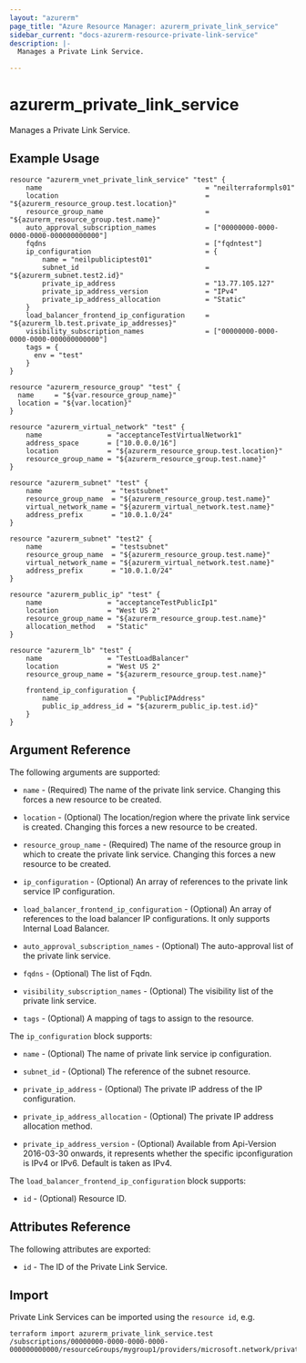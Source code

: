 ```yaml
---
layout: "azurerm"
page_title: "Azure Resource Manager: azurerm_private_link_service"
sidebar_current: "docs-azurerm-resource-private-link-service"
description: |-
  Manages a Private Link Service.

---
```


# azurerm_private_link_service

Manages a Private Link Service.

## Example Usage

```hcl
resource "azurerm_vnet_private_link_service" "test" {
    name                                        = "neilterraformpls01"
    location                                    = "${azurerm_resource_group.test.location}"
    resource_group_name                         = "${azurerm_resource_group.test.name}"
    auto_approval_subscription_names            = ["00000000-0000-0000-0000-000000000000"]
    fqdns                                       = ["fqdntest"]
    ip_configuration                            = {
        name = "neilpubliciptest01"
        subnet_id                               = "${azurerm_subnet.test2.id}"
        private_ip_address                      = "13.77.105.127"
        private_ip_address_version              = "IPv4"
        private_ip_address_allocation           = "Static"
    }
    load_balancer_frontend_ip_configuration     = "${azurerm_lb.test.private_ip_addresses}"
    visibility_subscription_names               = ["00000000-0000-0000-0000-000000000000"]
    tags = {
      env = "test"
    }
}

resource "azurerm_resource_group" "test" {
  name     = "${var.resource_group_name}"
  location = "${var.location}"
}

resource "azurerm_virtual_network" "test" {
    name                = "acceptanceTestVirtualNetwork1"
    address_space       = ["10.0.0.0/16"]
    location            = "${azurerm_resource_group.test.location}"
    resource_group_name = "${azurerm_resource_group.test.name}"
}
 
resource "azurerm_subnet" "test" {
    name                 = "testsubnet"
    resource_group_name  = "${azurerm_resource_group.test.name}"
    virtual_network_name = "${azurerm_virtual_network.test.name}"
    address_prefix       = "10.0.1.0/24"
}
 
resource "azurerm_subnet" "test2" {
    name                 = "testsubnet"
    resource_group_name  = "${azurerm_resource_group.test.name}"
    virtual_network_name = "${azurerm_virtual_network.test.name}"
    address_prefix       = "10.0.1.0/24"
}
 
resource "azurerm_public_ip" "test" {
    name                = "acceptanceTestPublicIp1"
    location            = "West US 2"
    resource_group_name = "${azurerm_resource_group.test.name}"
    allocation_method   = "Static"
}
 
resource "azurerm_lb" "test" {
    name                = "TestLoadBalancer"
    location            = "West US 2"
    resource_group_name = "${azurerm_resource_group.test.name}"
 
    frontend_ip_configuration {
        name                 = "PublicIPAddress"
        public_ip_address_id = "${azurerm_public_ip.test.id}"
    }
}
```

## Argument Reference

The following arguments are supported:

* `name` - (Required) The name of the private link service. Changing this forces a new resource to be created.

* `location` - (Optional) The location/region where the private link service is created. Changing this forces a new resource to be created.

* `resource_group_name` - (Required) The name of the resource group in which to create the private link service. Changing this forces a new resource to be created.

* `ip_configuration` - (Optional) An array of references to the private link service IP configuration.

* `load_balancer_frontend_ip_configuration` - (Optional) An array of references to the load balancer IP configurations. It only supports Internal Load Balancer.

* `auto_approval_subscription_names` - (Optional) The auto-approval list of the private link service.

* `fqdns` - (Optional) The list of Fqdn.

* `visibility_subscription_names` - (Optional) The visibility list of the private link service.

* `tags` - (Optional) A mapping of tags to assign to the resource.

The `ip_configuration` block supports:

* `name` - (Optional) The name of private link service ip configuration.

* `subnet_id` - (Optional) The reference of the subnet resource.

* `private_ip_address` - (Optional) The private IP address of the IP configuration.

* `private_ip_address_allocation` - (Optional) The private IP address allocation method.

* `private_ip_address_version` - (Optional) Available from Api-Version 2016-03-30 onwards, it represents whether the specific ipconfiguration is IPv4 or IPv6. Default is taken as IPv4.

The `load_balancer_frontend_ip_configuration` block supports:

* `id` - (Optional) Resource ID.

## Attributes Reference

The following attributes are exported:

* `id` - The ID of the Private Link Service.

## Import

Private Link Services can be imported using the `resource id`, e.g.

```shell
terraform import azurerm_private_link_service.test /subscriptions/00000000-0000-0000-0000-000000000000/resourceGroups/mygroup1/providers/microsoft.network/privateLinkServices/myprivatelinkservice1
```
